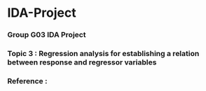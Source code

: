 # IDA-Project
### Group G03 IDA Project
### Topic 3 : Regression analysis for establishing a relation between response and regressor variables
### Reference : 
